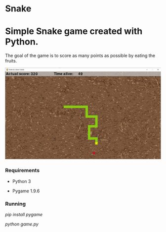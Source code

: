 # Snake
# Simple Snake game created with Python.

The goal of the game is to score as many points as possible by eating the fruits.

![](images/screen.png)
### Requirements
- Python 3

- Pygame 1.9.6

### Running
*pip install pygame*

*python game.py*
